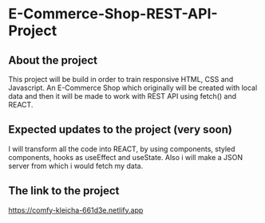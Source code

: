 # E-Commerce-Shop-REST-API-Project

## About the project

This project will be build in order to train responsive HTML, CSS and Javascript. 
An E-Commerce Shop which originally will be created with local data and then it will
be made to work with REST API using fetch() and REACT.

## Expected updates to the project (very soon)

I will transform all the code into REACT, by using components, styled components, hooks as useEffect and useState. 
Also i will make a JSON server from which i would fetch my data.

## The link to the project

https://comfy-kleicha-661d3e.netlify.app
